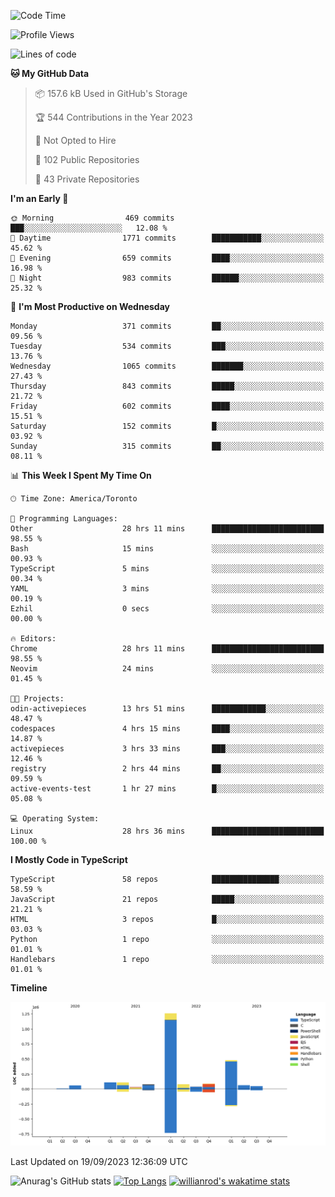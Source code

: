 <!--START_SECTION:waka-->
![Code Time](http://img.shields.io/badge/Code%20Time-611%20hrs%2031%20mins-blue)

![Profile Views](http://img.shields.io/badge/Profile%20Views-0-blue)

![Lines of code](https://img.shields.io/badge/From%20Hello%20World%20I%27ve%20Written-2.4%20million%20lines%20of%20code-blue)

**🐱 My GitHub Data** 

> 📦 157.6 kB Used in GitHub's Storage 
 > 
> 🏆 544 Contributions in the Year 2023
 > 
> 🚫 Not Opted to Hire
 > 
> 📜 102 Public Repositories 
 > 
> 🔑 43 Private Repositories 
 > 
**I'm an Early 🐤** 

```text
🌞 Morning                469 commits         ███░░░░░░░░░░░░░░░░░░░░░░   12.08 % 
🌆 Daytime                1771 commits        ███████████░░░░░░░░░░░░░░   45.62 % 
🌃 Evening                659 commits         ████░░░░░░░░░░░░░░░░░░░░░   16.98 % 
🌙 Night                  983 commits         ██████░░░░░░░░░░░░░░░░░░░   25.32 % 
```
📅 **I'm Most Productive on Wednesday** 

```text
Monday                   371 commits         ██░░░░░░░░░░░░░░░░░░░░░░░   09.56 % 
Tuesday                  534 commits         ███░░░░░░░░░░░░░░░░░░░░░░   13.76 % 
Wednesday                1065 commits        ███████░░░░░░░░░░░░░░░░░░   27.43 % 
Thursday                 843 commits         █████░░░░░░░░░░░░░░░░░░░░   21.72 % 
Friday                   602 commits         ████░░░░░░░░░░░░░░░░░░░░░   15.51 % 
Saturday                 152 commits         █░░░░░░░░░░░░░░░░░░░░░░░░   03.92 % 
Sunday                   315 commits         ██░░░░░░░░░░░░░░░░░░░░░░░   08.11 % 
```


📊 **This Week I Spent My Time On** 

```text
🕑︎ Time Zone: America/Toronto

💬 Programming Languages: 
Other                    28 hrs 11 mins      █████████████████████████   98.55 % 
Bash                     15 mins             ░░░░░░░░░░░░░░░░░░░░░░░░░   00.93 % 
TypeScript               5 mins              ░░░░░░░░░░░░░░░░░░░░░░░░░   00.34 % 
YAML                     3 mins              ░░░░░░░░░░░░░░░░░░░░░░░░░   00.19 % 
Ezhil                    0 secs              ░░░░░░░░░░░░░░░░░░░░░░░░░   00.00 % 

🔥 Editors: 
Chrome                   28 hrs 11 mins      █████████████████████████   98.55 % 
Neovim                   24 mins             ░░░░░░░░░░░░░░░░░░░░░░░░░   01.45 % 

🐱‍💻 Projects: 
odin-activepieces        13 hrs 51 mins      ████████████░░░░░░░░░░░░░   48.47 % 
codespaces               4 hrs 15 mins       ████░░░░░░░░░░░░░░░░░░░░░   14.87 % 
activepieces             3 hrs 33 mins       ███░░░░░░░░░░░░░░░░░░░░░░   12.46 % 
registry                 2 hrs 44 mins       ██░░░░░░░░░░░░░░░░░░░░░░░   09.59 % 
active-events-test       1 hr 27 mins        █░░░░░░░░░░░░░░░░░░░░░░░░   05.08 % 

💻 Operating System: 
Linux                    28 hrs 36 mins      █████████████████████████   100.00 % 
```

**I Mostly Code in TypeScript** 

```text
TypeScript               58 repos            ███████████████░░░░░░░░░░   58.59 % 
JavaScript               21 repos            █████░░░░░░░░░░░░░░░░░░░░   21.21 % 
HTML                     3 repos             █░░░░░░░░░░░░░░░░░░░░░░░░   03.03 % 
Python                   1 repo              ░░░░░░░░░░░░░░░░░░░░░░░░░   01.01 % 
Handlebars               1 repo              ░░░░░░░░░░░░░░░░░░░░░░░░░   01.01 % 
```



**Timeline**

![Lines of Code chart](https://raw.githubusercontent.com/wise-introvert/wise-introvert/master/assets/bar_graph.png)


 Last Updated on 19/09/2023 12:36:09 UTC
<!--END_SECTION:waka-->

![Anurag's GitHub stats](https://github-readme-stats.vercel.app/api?username=wise-introvert&count_private=true&show_icons=true)
[![Top Langs](https://github-readme-stats.vercel.app/api/top-langs/?username=wise-introvert&langs_count=10)](https://github.com/anuraghazra/github-readme-stats)
[![willianrod's wakatime stats](https://github-readme-stats.vercel.app/api/wakatime?username=wiseintrovert)](https://github.com/anuraghazra/github-readme-stats)
